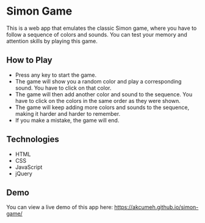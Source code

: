 # Simon Game

This is a web app that emulates the classic Simon game, where you have to follow a sequence of colors and sounds. You can test your memory and attention skills by playing this game.

## How to Play

- Press any key to start the game.
- The game will show you a random color and play a corresponding sound. You have to click on that color.
- The game will then add another color and sound to the sequence. You have to click on the colors in the same order as they were shown.
- The game will keep adding more colors and sounds to the sequence, making it harder and harder to remember.
- If you make a mistake, the game will end.

## Technologies

- HTML
- CSS
- JavaScript
- jQuery

## Demo

You can view a live demo of this app here: https://akcumeh.github.io/simon-game/